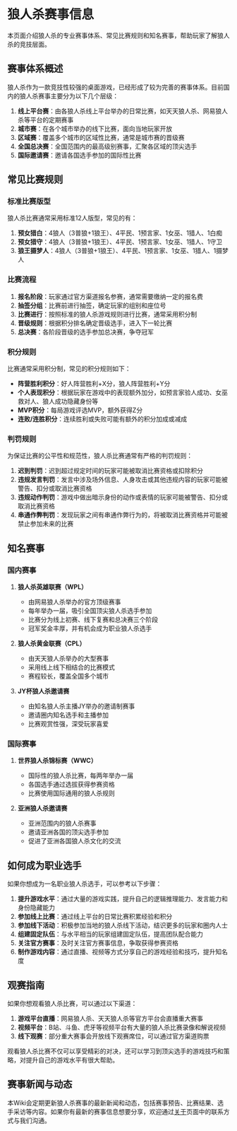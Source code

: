 # 狼人杀赛事信息

本页面介绍狼人杀的专业赛事体系、常见比赛规则和知名赛事，帮助玩家了解狼人杀的竞技层面。

## 赛事体系概述

狼人杀作为一款竞技性较强的桌面游戏，已经形成了较为完善的赛事体系。目前国内的狼人杀赛事主要分为以下几个层级：

1. **线上平台赛**：由各狼人杀线上平台举办的日常比赛，如天天狼人杀、网易狼人杀等平台的定期赛事
2. **城市赛**：在各个城市举办的线下比赛，面向当地玩家开放
3. **区域赛**：覆盖多个城市的区域性比赛，通常是城市赛的晋级赛
4. **全国总决赛**：全国范围内的最高级别赛事，汇聚各区域的顶尖选手
5. **国际邀请赛**：邀请各国选手参加的国际性比赛

## 常见比赛规则

### 标准比赛版型

狼人杀比赛通常采用标准12人版型，常见的有：

1. **预女猎白**：4狼人（3普狼+1狼王）、4平民、1预言家、1女巫、1猎人、1白痴
2. **预女猎守**：4狼人（3普狼+1狼王）、4平民、1预言家、1女巫、1猎人、1守卫
3. **狼王摄梦人**：4狼人（3普狼+1狼王）、4平民、1预言家、1女巫、1猎人、1摄梦人

### 比赛流程

1. **报名阶段**：玩家通过官方渠道报名参赛，通常需要缴纳一定的报名费
2. **抽签分组**：比赛前进行抽签，确定玩家的组别和座位号
3. **比赛进行**：按照标准的狼人杀游戏规则进行比赛，通常采用积分制
4. **晋级规则**：根据积分排名确定晋级选手，进入下一轮比赛
5. **总决赛**：各阶段晋级的选手参加总决赛，争夺冠军

### 积分规则

比赛通常采用积分制，常见的积分规则如下：

- **阵营胜利积分**：好人阵营胜利+X分，狼人阵营胜利+Y分
- **个人表现积分**：根据玩家在游戏中的表现额外加分，如预言家验人成功、女巫救对人、狼人成功隐藏身份等
- **MVP积分**：每局游戏评选MVP，额外获得Z分
- **连败/连胜积分**：连续胜利或失败可能有额外的积分加成或减成

### 判罚规则

为保证比赛的公平性和规范性，狼人杀比赛通常有严格的判罚规则：

1. **迟到判罚**：迟到超过规定时间的玩家可能被取消比赛资格或扣除积分
2. **违规发言判罚**：发言中涉及场外信息、人身攻击或其他违规内容的玩家可能被警告、扣分或取消比赛资格
3. **违规动作判罚**：游戏中做出暗示身份的动作或表情的玩家可能被警告、扣分或取消比赛资格
4. **串通作弊判罚**：发现玩家之间有串通作弊行为的，将被取消比赛资格并可能被禁止参加未来的比赛

## 知名赛事

### 国内赛事

1. **狼人杀英雄联赛（WPL）**
   - 由网易狼人杀举办的官方顶级赛事
   - 每年举办一届，吸引全国顶尖狼人杀选手参加
   - 比赛分为线上初赛、线下复赛和总决赛三个阶段
   - 冠军奖金丰厚，并有机会成为职业狼人杀选手

2. **狼人杀黄金联赛（CPL）**
   - 由天天狼人杀举办的大型赛事
   - 采用线上线下相结合的比赛模式
   - 赛程较长，覆盖全国多个城市

3. **JY杯狼人杀邀请赛**
   - 由知名狼人杀主播JY举办的邀请制赛事
   - 邀请圈内知名选手和主播参加
   - 比赛观赏性强，深受玩家喜爱

### 国际赛事

1. **世界狼人杀锦标赛（WWC）**
   - 国际性的狼人杀比赛，每两年举办一届
   - 各国选手通过选拔获得参赛资格
   - 比赛使用国际通用的狼人杀规则

2. **亚洲狼人杀邀请赛**
   - 亚洲范围内的狼人杀赛事
   - 邀请亚洲各国的顶尖选手参加
   - 促进了亚洲各国狼人杀文化的交流

## 如何成为职业选手

如果你想成为一名职业狼人杀选手，可以参考以下步骤：

1. **提升游戏水平**：通过大量的游戏实践，提升自己的逻辑推理能力、发言能力和身份隐藏能力
2. **参加线上比赛**：通过线上平台的日常比赛积累经验和积分
3. **参加线下活动**：积极参加当地的狼人杀线下活动，结识更多的玩家和圈内人士
4. **组建固定队伍**：与水平相当的玩家组建固定队伍，提高团队配合能力
5. **关注官方赛事**：及时关注官方赛事信息，争取获得参赛资格
6. **制作游戏内容**：通过直播、视频等方式分享自己的游戏经验和技巧，提升知名度

## 观赛指南

如果你想观看狼人杀比赛，可以通过以下渠道：

1. **游戏平台直播**：网易狼人杀、天天狼人杀等官方平台会直播重大赛事
2. **视频平台**：B站、斗鱼、虎牙等视频平台有大量的狼人杀比赛录像和解说视频
3. **线下观赛**：部分重大赛事会开放线下观赛席位，可以通过官方渠道购票

观看狼人杀比赛不仅可以享受精彩的对决，还可以学习到顶尖选手的游戏技巧和策略，对提升自己的游戏水平有很大帮助。

## 赛事新闻与动态

本Wiki会定期更新狼人杀赛事的最新新闻和动态，包括赛事预告、比赛结果、选手采访等内容。如果你有最新的赛事信息想要分享，欢迎通过[关于](about.md)页面中的联系方式与我们沟通。